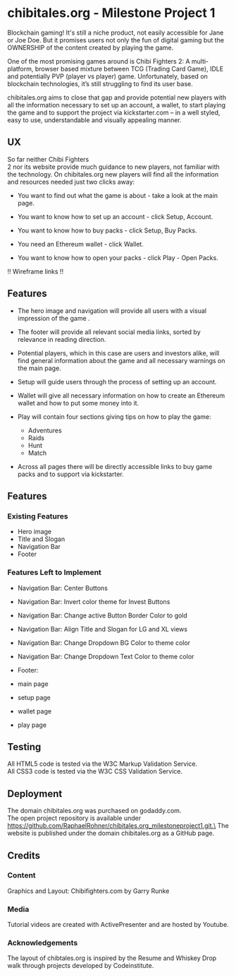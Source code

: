 # chibitales.org - Milestone Project 1
Blockchain gaming! It's still a niche product, not easily accessible for Jane or Joe Doe. But it promises users not only the fun of digital gaming but the OWNERSHIP of the content created by playing the game.

One of the most promising games around is Chibi Fighters 2: A multi-platform, browser based mixture between TCG (Trading Card Game), IDLE and potentially PVP (player vs player) game. Unfortunately, based on blockchain technologies, it’s still struggling to find its user base.

chibitales.org aims to close that gap and provide potential new players with all the information necessary to set up an account, a wallet, to start playing the game and to support the project via kickstarter.com – in a well styled, easy to use, understandable and visually appealing manner.

## UX
So far neither Chibi Fighters 2 nor its website provide much guidance to new players, not familiar with the technology. On chibitales.org new players will find all the information and resources needed just two clicks away:

* You want to find out what the game is about - take a look at the main page.

* You want to know how to set up an account - click Setup, Account.

* You want to know how to buy packs - click Setup, Buy Packs.

* You need an Ethereum wallet - click Wallet.

* You want to know how to open your packs - click Play - Open Packs.



!! Wireframe links !!

## Features
* The hero image and navigation will provide all users with a visual impression of the game .

* The footer will provide all relevant social media links, sorted by relevance in reading direction.
 
* Potential players, which in this case are users and investors alike, will find general information about the game and all necessary warnings on the main page.

* Setup will guide users through the process of setting up an account.

* Wallet will give all necessary information on how to create an Ethereum wallet and how to put some money into it.

* Play will contain four sections giving tips on how to play the game:

  * Adventures
  * Raids
  * Hunt
  * Match

* Across all pages there will be directly accessible links to buy game packs and to support via kickstarter.

## Features

### Existing Features

* Hero image
* Title and Slogan
* Navigation Bar
* Footer

### Features Left to Implement

* Navigation Bar: Center Buttons
* Navigation Bar: Invert color theme for Invest Buttons
* Navigation Bar: Change active Button Border Color to gold
* Navigation Bar: Align Title and Slogan for LG and XL views
* Navigation Bar: Change Dropdown BG Color to theme color
* Navigation Bar: Change Dropdown Text Color to theme color

* Footer:
* main page
* setup page
* wallet page
* play page

## Testing
All HTML5 code is tested via the W3C Markup Validation Service.\
All CSS3 code is tested via the W3C CSS Validation Service.

## Deployment
The domain chibitales.org was purchased on godaddy.com.\
The open project repository is available under https://github.com/RaphaelRohner/chibitales.org_milestoneproject1.git.\
The website is published under the domain chibitales.org as a GitHub page.

## Credits

### Content
Graphics and Layout: Chibifighters.com by Garry Runke

### Media
Tutorial videos are created with ActivePresenter and are hosted by Youtube.

### Acknowledgements
The layout of chibtales.org is inspired by the Resume and Whiskey Drop walk through projects developed by Codeinstitute.

